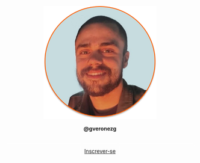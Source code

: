 <div align="center">
  <img src="https://github.com/gveronezg/gveronezg/blob/main/GVG.png" alt="gveronezg" width="300" height="300">
</div>

**<div align="center">@gveronezg</div>**
<br> <!-- Adiciona uma quebra de linha -->

<div align="center">
    <div style="height: 30px; border: 1px solid rgba(255, 255, 255, 0.5); border-radius: 8px;">
      <div align="center">
        <a href="#" style="display: inline-block; padding: 10px; border: 1px solid rgba(255, 255, 255, 0.5); border-radius: 8px;">Inscrever-se</a>
      </div>
    </div>
</div>
